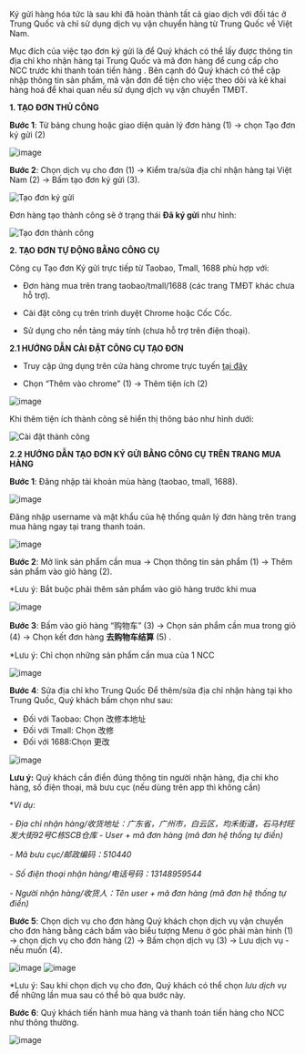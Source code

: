 Ký gửi hàng hóa tức là sau khi đã hoàn thành tất cả giao dịch với đối tác ở Trung Quốc và chỉ sử dụng dịch vụ vận chuyển hàng từ Trung Quốc về Việt Nam.

Mục đích của việc tạo đơn ký gửi là để Quý khách có thể lấy được thông tin địa chỉ kho nhận hàng tại Trung Quốc và mã đơn hàng để cung cấp cho NCC trước khi thanh toán tiền hàng . Bên cạnh đó Quý khách có thể cập nhập thông tin sản phẩm, mã vận đơn để tiện cho việc theo dõi và kê khai hàng hoá để khai quan nếu sử dụng dịch vụ vận chuyển TMĐT.

**1. TẠO ĐƠN THỦ CÔNG**

**Bước 1**: Từ bảng chung hoặc giao diện quản lý đơn hàng (1) -> chọn Tạo đơn ký gửi (2)

![image](https://user-images.githubusercontent.com/85599407/128111220-ffaac004-c5c7-47f3-a904-a5cd32ee203d.png)

**Bước 2**: Chọn dịch vụ cho đơn (1) -> Kiểm tra/sửa địa chỉ nhận hàng tại Việt Nam (2) -> Bấm tạo đơn ký gửi (3).

![Tạo đơn ký gửi](https://user-images.githubusercontent.com/73226975/122727665-776afd00-d2a1-11eb-8882-6b4df5fab957.png)

Đơn hàng tạo thành công sẽ ở trạng thái **Đã ký gửi** như hình:

![Tạo đơn thành công](https://user-images.githubusercontent.com/73226975/122729094-fdd40e80-d2a2-11eb-92a0-6ad0408e3562.png)

 
**2. TẠO ĐƠN TỰ ĐỘNG BẰNG CÔNG CỤ**

Công cụ Tạo đơn Ký gửi trực tiếp từ Taobao, Tmall, 1688 phù hợp với:

- Đơn hàng mua trên trang taobao/tmall/1688 (các trang TMĐT khác chưa hỗ trợ).

- Cài đặt công cụ trên trình duyệt Chrome hoặc Cốc Cốc.

- Sử dụng cho nền tảng máy tính (chưa hỗ trợ trên điện thoại).

**2.1 HƯỚNG DẪN CÀI ĐẶT CÔNG CỤ TẠO ĐƠN**

- Truy cập ứng dụng trên cửa hàng chrome trực tuyến [tại đây](https://chrome.google.com/webstore/search/gobiz?hl=vi)

- Chọn “Thêm vào chrome” (1) -> Thêm tiện ích (2)

![image](https://user-images.githubusercontent.com/85599407/128112100-1039b824-d26d-4cd1-b5ec-0bfee175c87d.png)

Khi thêm tiện ích thành công sẽ hiển thị thông báo như hình dưới:

![Cài đặt thành công](https://user-images.githubusercontent.com/73226975/122734664-7b4e4d80-d2a8-11eb-9533-d69f6c4e2868.png)

**2.2 HƯỚNG DẪN TẠO ĐƠN KÝ GỬI BẰNG CÔNG CỤ TRÊN TRANG MUA HÀNG**

**Bước 1**: Đăng nhập tài khoản mùa hàng (taobao, tmall, 1688).

![image](https://user-images.githubusercontent.com/85599407/128112419-6e95273c-e2a2-487d-bc3f-2766a248f45a.png)

Đăng nhập username và mật khẩu của hệ thống quản lý đơn hàng trên trang mua hàng ngay tại trang thanh toán.

![image](https://user-images.githubusercontent.com/85599407/128112852-e175640e-0157-4c7e-b8af-feecc5dd06e4.png)

**Bước 2**: Mở link sản phẩm cần mua -> Chọn thông tin sản phẩm (1) -> Thêm sản phẩm vào giỏ hàng (2).
 
*Lưu ý: Bắt buộc phải thêm sản phẩm vào giỏ hàng trước khi mua

![image](https://user-images.githubusercontent.com/85599407/128113310-d5bfa925-e112-4bf7-9e88-ed6029826e72.png)

**Bước 3**: Bấm vào giỏ hàng “购物车” (3) -> Chọn sản phẩm cần mua trong giỏ (4) -> Chọn kết đơn hàng **去购物车结算** (5) .

*Lưu ý: Chỉ chọn những sản phẩm cần mua của 1 NCC

![image](https://user-images.githubusercontent.com/85599407/128113423-78495fb8-4375-4548-9030-5c45762ce096.png)

**Bước 4**: Sửa địa chỉ kho Trung Quốc
Để thêm/sửa địa chỉ nhận hàng tại kho Trung Quốc, Quý khách bấm chọn như sau:
- Đối với Taobao: Chọn 改修本地址
- Đối với Tmall: Chọn 改修
- Đối với 1688:Chọn 更改

![image](https://user-images.githubusercontent.com/85599407/128113512-3a779068-497b-4019-9c4f-2794e080bc84.png)

**Lưu ý:** Quý khách cần điền đúng thông tin người nhận hàng, địa chỉ kho hàng, số điện thoại, mã bưu cục (nếu dùng trên app thì không cần)

**Ví dụ*:

*- Địa chỉ nhận hàng/收货地址：广东省，广州市，白云区，均禾街道，石马村旺发大街92号C栋SCB仓库 - User + mã đơn hàng (mã đơn hệ thống tự điền)*

*- Mã bưu cục/邮政编码：510440*

*- Số điện thoại nhận hàng/电话号码：13148959544*

*- Người nhận hàng/收货人：Tên user + mã đơn hàng (mã đơn hệ thống tự điền)*

**Bước 5**: Chọn dịch vụ cho đơn hàng
Quý khách chọn dịch vụ vận chuyển cho đơn hàng bằng cách bấm vào biểu tượng Menu ở góc phải màn hình (1) -> chọn dịch vụ cho đơn hàng (2) -> Bấm chọn dịch vụ (3) -> Lưu dịch vụ - nếu muốn (4).

![image](https://user-images.githubusercontent.com/85599407/128113933-a27ac0a5-cd47-46b9-a71a-a9687b0ceb5a.png)
![image](https://user-images.githubusercontent.com/85599407/128114101-4224fbca-1798-4da4-a300-47f30a7a6a21.png)

*Lưu ý: Sau khi chọn dịch vụ cho đơn, Quý khách có thể chọn *lưu dịch vụ* để những lần mua sau có thể bỏ qua bước này.

**Bước 6**: Quý khách tiến hành mua hàng và thanh toán tiền hàng cho NCC như thông thường.

![image](https://user-images.githubusercontent.com/85599407/128114394-d2e368cc-c8f0-486a-909d-404f7e769e57.png)
